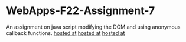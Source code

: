 # WebApps-F22-Assignment-7
An assignment on java script modifying the DOM and using anonymous callback functions.
[hosted at](https://44-563-web-apps-f22.github.io/44563-webapps-assignment-7-Amireddy1/treasure.html)
[hosted at](https://44-563-web-apps-f22.github.io/44563-webapps-assignment-7-Amireddy1/reaction.html)
[hosted at](https://44-563-web-apps-f22.github.io/44563-webapps-assignment-7-Amireddy1/cycler.html)
